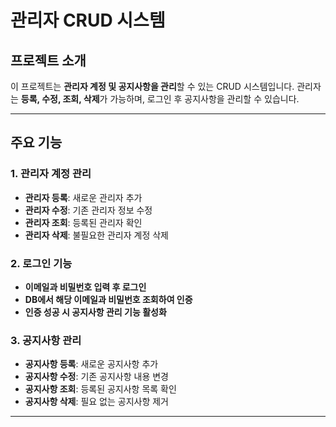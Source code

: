 # **관리자 CRUD 시스템**

##  프로젝트 소개
이 프로젝트는 **관리자 계정 및 공지사항을 관리**할 수 있는 CRUD 시스템입니다.
관리자는 **등록, 수정, 조회, 삭제**가 가능하며, 로그인 후 공지사항을 관리할 수 있습니다.

---

## 주요 기능

### **1. 관리자 계정 관리**
-  **관리자 등록**: 새로운 관리자 추가
-  **관리자 수정**: 기존 관리자 정보 수정
-  **관리자 조회**: 등록된 관리자 확인
- **관리자 삭제**: 불필요한 관리자 계정 삭제

### **2. 로그인 기능**
-  **이메일과 비밀번호 입력 후 로그인**
-  **DB에서 해당 이메일과 비밀번호 조회하여 인증**
- **인증 성공 시 공지사항 관리 기능 활성화**

### **3. 공지사항 관리**
-  **공지사항 등록**: 새로운 공지사항 추가
-  **공지사항 수정**: 기존 공지사항 내용 변경
-  **공지사항 조회**: 등록된 공지사항 목록 확인
- **공지사항 삭제**: 필요 없는 공지사항 제거

---